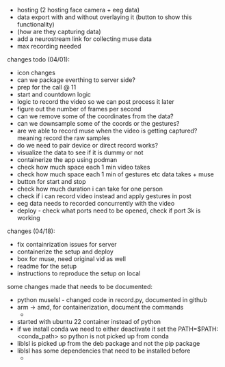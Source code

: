 - hosting (2 hosting face camera + eeg data)
- data export with and without overlaying it (button to show this functionality)
- (how are they capturing data) 
- add a neurostream link for collecting muse data
- max recording needed 



changes todo (04/01):
- icon changes
- can we package everthing to server side?
- prep for the call @ 11 
- start and countdown logic 
- logic to record the video so we can post process it later
- figure out the number of frames per second
- can we remove some of the coordinates from the data?
- can we downsample some of the coords or the gestures?
- are we able to record muse when the video is getting captured? meaning record the raw samples
- do we need to pair device or direct record works?
- visualize the data to see if it is dummy or not 
- containerize the app using podman 
- check how much space each 1 min video takes
- check how much space each 1 min of gestures etc data takes + muse
- button for start and stop
- check how much duration i can take for one person 
- check if i can record video instead and apply gestures in post
- eeg data needs to recorded concurrently with the video
- deploy - check what ports need to be opened, check if port 3k is working


changes (04/18):
- fix containrization issues for server
- containerize the setup and deploy 
- box for muse, need original vid as well
- readme for the setup 
- instructions to reproduce the setup on local 




some changes made that needs to be documented:
- python muselsl - changed code in record.py, documented in github
- arm -> amd, for containerization, document the commands
  - <document it here>
- started with ubuntu 22 container instead of python
- if we install conda we need to either deactivate it set the PATH=$PATH:<conda_path> so python is not picked up from conda
- liblsl is picked up from the deb package and not the pip package
- liblsl has some dependencies that need to be installed before
  - <document it here>